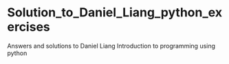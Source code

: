 # Solution_to_Daniel_Liang_python_exercises
Answers and solutions to Daniel Liang Introduction to programming using python
